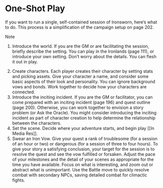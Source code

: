 # One-Shot Play
If you want to run a single, self-contained session of Ironsworn, here’s what to do. This process is a simplification of the campaign setup on page 202.
>[!note]
>1. Introduce the world. If you are the GM or are facilitating the session, briefly describe the setting. You can play in the Ironlands (page 111), or introduce your own setting. Don’t worry about the details. You can flesh it out in play.
2. Create characters. Each player creates their character by setting stats and picking assets. Give your character a name, and consider some basic aspects of their look and personality. You can ignore background vows and bonds. Work together to decide how your characters are connected.
3. Introduce the inciting incident. If you are the GM or facilitator, you can come prepared with an inciting incident (page 196) and quest outline (page 200). Otherwise, you can work together to envision a story problem (or Ask the Oracle). You might consider introducing the inciting incident as part of character creation to help determine the relationship between the characters.
4. Set the scene. Decide where your adventure starts, and begin play [[In Media Res]].
5. Swear an Iron Vow. Give your quest a rank of troublesome (for a session of an hour or two) or dangerous (for a session of three to four hours).
To give your story a satisfying conclusion, your target for the session is to resolve the quest and see the vow fulfilled or forsaken. Adjust the pace of your milestones and the detail of your scenes as appropriate for the time you have available. Focus on what is interesting, and zoom out or abstract what is unimportant. Use the Battle move to quickly resolve combat with secondary NPCs, saving detailed combat for climactic fights.